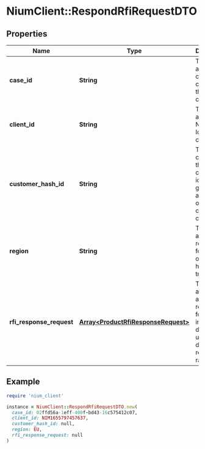 # NiumClient::RespondRfiRequestDTO

## Properties

| Name | Type | Description | Notes |
| ---- | ---- | ----------- | ----- |
| **case_id** | **String** | This field accepts the compliance case Id of the customer. | [optional] |
| **client_id** | **String** | This field accepts the NIUM client Id of the customer. | [optional] |
| **customer_hash_id** | **String** | This field contains the unique customer identifier generated at the time of customer creation. | [optional] |
| **region** | **String** | This field accepts the region code for which onboarding has been triggered. | [optional] |
| **rfi_response_request** | [**Array&lt;ProductRfiResponseRequest&gt;**](ProductRfiResponseRequest.md) | This is an array which accepts the requests for information, depending upon documents required to raise RFI. | [optional] |

## Example

```ruby
require 'nium_client'

instance = NiumClient::RespondRfiRequestDTO.new(
  case_id: 02ffd56a-1eff-400f-bd43-16c575412c07,
  client_id: NIM1655797457637,
  customer_hash_id: null,
  region: EU,
  rfi_response_request: null
)
```


